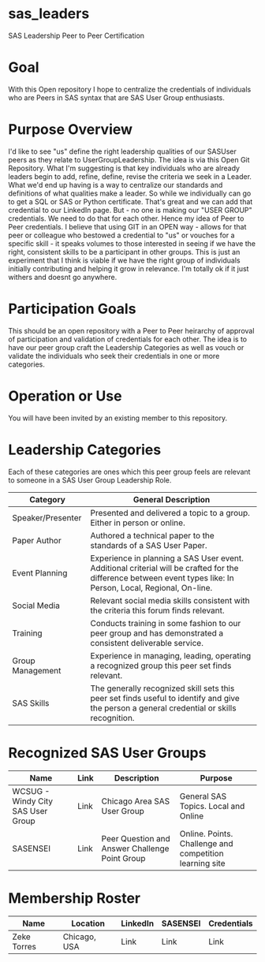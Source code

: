 # sas_leaders
SAS Leadership Peer to Peer Certification

# Goal
With this Open repository I hope to centralize the credentials of individuals who are Peers in SAS syntax that are SAS User Group enthusiasts.

# Purpose Overview
I'd like to see "us" define the right leadership qualities of our SASUser peers as they relate to UserGroupLeadership.
The idea is via this Open Git Repository.
What I'm suggesting is that key individuals who are already leaders begin to add, refine, define, revise the criteria we seek in a Leader.
What we'd end up having is a way to centralize our standards and definitions of what qualities make a leader.
So while we individually can go to get a SQL or SAS or Python certificate. That's great and we can add that credential to our LinkedIn page. But - no one is making our "USER GROUP" credentials.  We need to do that for each other. Hence my idea of Peer to Peer credentials.
I believe that using GIT in an OPEN way - allows for that peer or colleague who bestowed a credential to "us" or vouches for a specific skill - it speaks volumes to those interested in seeing if we have the right, consistent skills to be a participant in other groups.
This is just an experiment that I think is viable if we have the right group of individuals initially contributing and helping it grow in relevance. I'm totally ok if it just withers and doesnt go anywhere.


# Participation Goals
This should be an open repository with a Peer to Peer heirarchy of approval of participation and validation of credentials for each other.
The idea is to have our peer group craft the Leadership Categories as well as vouch or validate the individuals who seek their credentials in one or more categories.

# Operation or Use
You will have been invited by an existing member to this repository.


# Leadership Categories
Each of these categories are ones which this peer group feels are relevant to someone in a SAS User Group Leadership Role.

|Category          |General Description      |
|------------------|-------------------------|
|Speaker/Presenter |Presented and delivered a topic to a group. Either in person or online.|
|Paper Author      |Authored a technical paper to the standards of a SAS User Paper.|
|Event Planning    |Experience in planning a SAS User event. Additional criterial will be crafted for the difference between event types like: In Person, Local, Regional, On-line.|
|Social Media      |Relevant social media skills consistent with the criteria this forum finds relevant.|
|Training          |Conducts training in some fashion to our peer group and has demonstrated a consistent deliverable service.|
|Group Management  |Experience in managing, leading, operating a recognized group this peer set finds relevant.|
|SAS Skills        |The generally recognized skill sets this peer set finds useful to identify and give the person a general credential or skills recognition.|


# Recognized SAS User Groups
|Name   |Link    | Description | Purpose |
|-------|--------|-------------|---------|
|WCSUG - Windy City SAS User Group | Link | Chicago Area SAS User Group | General SAS Topics. Local and Online|
|SASENSEI | Link | Peer Question and Answer Challenge Point Group | Online. Points. Challenge and competition learning site |


# Membership Roster
|Name          |Location       |LinkedIn |SASENSEI | Credentials |
|--------------|---------------|---------|---------|-------------|
|Zeke Torres   |Chicago, USA   |Link     |Link     | Link        |






